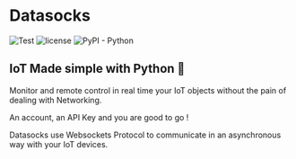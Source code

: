 # Datasocks 

![Test](https://github.com/duranbe/datasocks/actions/workflows/django.yml/badge.svg)
![license](https://img.shields.io/badge/License-MIT-brightgreen.svg)
![PyPI - Python](https://img.shields.io/badge/python-%3E%3D3.7-blue)
## IoT Made simple with Python 🐍

Monitor and remote control in real time your IoT objects without the pain of dealing with Networking.

An account, an API Key and you are good to go !

Datasocks use Websockets Protocol to communicate in an asynchronous way with your IoT devices.
